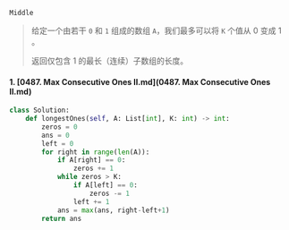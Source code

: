 `Middle`

> 给定一个由若干 `0` 和 `1` 组成的数组 `A`，我们最多可以将 `K` 个值从 0 变成 1 。
>
> 返回仅包含 1 的最长（连续）子数组的长度。

#### 1.  [0487. Max Consecutive Ones II.md](0487. Max Consecutive Ones II.md) 

```python
class Solution:
    def longestOnes(self, A: List[int], K: int) -> int:
        zeros = 0
        ans = 0
        left = 0
        for right in range(len(A)):
            if A[right] == 0:
                zeros += 1
            while zeros > K:
                if A[left] == 0:
                    zeros -= 1
                left += 1
            ans = max(ans, right-left+1)
        return ans
```

